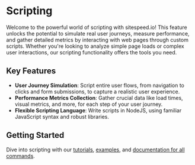 # Scripting
Welcome to the powerful world of scripting with sitespeed.io! This feature unlocks the potential to simulate real user journeys, measure performance, and gather detailed metrics by interacting with web pages through custom scripts. Whether you're looking to analyze simple page loads or complex user interactions, our scripting functionality offers the tools you need.

## Key Features

* **User Journey Simulation**: Script entire user flows, from navigation to clicks and form submissions, to capture a realistic user experience.
* **Performance Metrics Collection**: Gather crucial data like load times, visual metrics, and more, for each step of your user journey.
* **Flexible Scripting Language**: Write scripts in NodeJS, using familiar JavaScript syntax and robust libraries.

## Getting Started

Dive into scripting with our [tutorials](Tutorial-01-Introduction.html), [examples](tutorial-09-Examples.html), and [documentation for all commands](Commands.html). 